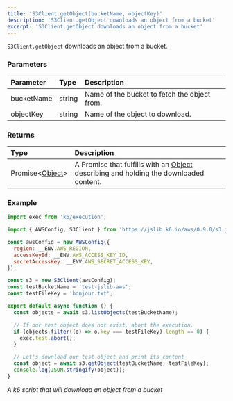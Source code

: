 ```yaml
---
title: 'S3Client.getObject(bucketName, objectKey)'
description: 'S3Client.getObject downloads an object from a bucket'
excerpt: 'S3Client.getObject downloads an object from a bucket'
---
```


`S3Client.getObject` downloads an object from a bucket.

### Parameters

| Parameter  | Type   | Description                                  |
| :--------- | :----- | :------------------------------------------- |
| bucketName | string | Name of the bucket to fetch the object from. |
| objectKey  | string | Name of the object to download.              |

### Returns

| Type                                                         | Description                                                                                                                        |
| :----------------------------------------------------------- | :--------------------------------------------------------------------------------------------------------------------------------- |
| Promise<[Object](/javascript-api/jslib/aws/s3client/object)> | A Promise that fulfills with an [Object](/javascript-api/jslib/aws/s3client/object) describing and holding the downloaded content. |

### Example

<CodeGroup labels={[]}>

```javascript
import exec from 'k6/execution';

import { AWSConfig, S3Client } from 'https://jslib.k6.io/aws/0.9.0/s3.js';

const awsConfig = new AWSConfig({
  region: __ENV.AWS_REGION,
  accessKeyId: __ENV.AWS_ACCESS_KEY_ID,
  secretAccessKey: __ENV.AWS_SECRET_ACCESS_KEY,
});

const s3 = new S3Client(awsConfig);
const testBucketName = 'test-jslib-aws';
const testFileKey = 'bonjour.txt';

export default async function () {
  const objects = await s3.listObjects(testBucketName);

  // If our test object does not exist, abort the execution.
  if (objects.filter((o) => o.key === testFileKey).length == 0) {
    exec.test.abort();
  }

  // Let's download our test object and print its content
  const object = await s3.getObject(testBucketName, testFileKey);
  console.log(JSON.stringify(object));
}
```

_A k6 script that will download an object from a bucket_

</CodeGroup>